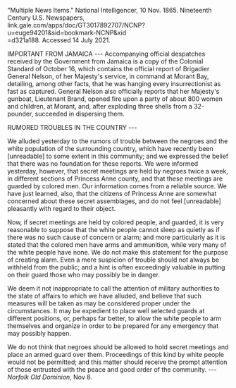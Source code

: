 ---
---

\"Multiple News Items.\" National Intelligencer, 10 Nov. 1865.
Nineteenth Century U.S. Newspapers,\
link.gale.com/apps/doc/GT3017892707/NCNP?u=euge94201&sid=bookmark-NCNP&xid\
=d321a188. Accessed 14 July 2021.

IMPORTANT FROM JAMAICA --- Accompanying official despatches received by
the Government from Jamaica is a copy of the Colonial Standard of
October 16, which contains the official report of Brigadier General
Nelson, of her Majesty's service, in command at Morant Bay, detailing,
among other facts, that he was hanging every insurrectionist as fast as
captured. General Nelson also officially reports that her Majesty's
gunboat, Lieutenant Brand, opened fire upon a party of about 800 women
and children, at Morant, and, after exploding three shells from a
32-pounder, succeeded in dispersing them.

RUMORED TROUBLES IN THE COUNTRY ---

We alluded yesterday to the rumors of trouble between the negroes and
the white population of the surrounding country, which have recently
been \[unreadable\] to some extent in this community; and we expressed
the belief that there was no foundation for these reports. We were
informed yesterday, however, that secret meetings are held by negroes
twice a week, in different sections of Princess Anne county, and that
these meetings are guarded by colored men. Our information comes from a
reliable source. We have just learned, also, that the citizens of
Princess Anne are somewhat concerned about these secret assemblages, and
do not feel \[unreadable\] pleasantly with regard to their object.

Now, if secret meetings are held by colored people, and guarded, it is
very reasonable to suppose that the white people cannot sleep as quietly
as if there was no such cause of concern or alarm; and more particularly
as it is stated that the colored men have arms and ammunition, while
very many of the white people have none. We do not make this statement
for the purpose of creating alarm. Even a mere suspicion of trouble
should not always be withheld from the public; and a hint is often
exceedingly valuable in putting on their guard those who may possibly be
in danger.

We deem it not inappropriate to call the attention of military
authorities to the state of affairs to which we have alluded, and
believe that such measures will be taken as may be considered proper
under the circumstances. It may be expedient to place well selected
guards at different positions, or, perhaps far better, to allow the
white people to arm themselves and organize in order to be prepared for
any emergency that may possibly happen.

We do not think that negroes should be allowed to hold secret meetings
and place an armed guard over them. Proceedings of this kind by white
people would not be permitted; and this matter should receive the prompt
attention of those entrusted with the peace and good order of the
community. --- *Norfolk Old Dominion*, Nov 8.
